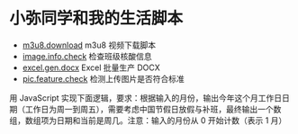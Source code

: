 # 小弥同学和我的生活脚本

-   [m3u8.download](./scripts/m3u8.download) m3u8 视频下载脚本
-   [image.info.check](./scripts/image.info.check) 检查班级核酸信息
-   [excel.gen.docx](./scripts/excel.gen.docx) Excel 批量生产 DOCX
-   [pic.feature.check](./scripts/pic.feature.check) 检测上传图片是否符合标准


用 JavaScript 实现下面逻辑，要求：根据输入的月份，输出今年这个月工作日日期（工作日为周一到周五），需要考虑中国节假日放假与补班，最终输出一个数组，数组项为日期和当前是周几。注意：输入的月份从 0 开始计数（表示 1 月）